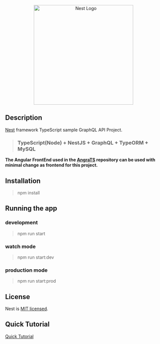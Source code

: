 <p align="center">
  <a href="http://nestjs.com/" target="blank"><img src="https://nestjs.com/img/logo_text.svg" width="320" alt="Nest Logo" /></a>
</p>

## Description

[Nest](https://github.com/nestjs/nest) framework TypeScript sample GraphQL API Project.

> ### TypeScript(Node) + NestJS + GraphQL + TypeORM + MySQL

__The Angular FrontEnd used in the [AngraTS](https://github.com/nbaua/Angra-AngularGraphQL) repository can be used with minimal change as frontend for this project.__
 

## Installation

> npm install

## Running the app

### development
> npm run start

### watch mode
> npm run start:dev

### production mode
> npm run start:prod


## License

  Nest is [MIT licensed](LICENSE).

## Quick Tutorial
[Quick Tutorial](./src/tutorial/tutorial.MD)
